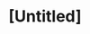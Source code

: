 ---
pid: ws136
title: "[Untitled]"
location_transcription: 6th + Washington Square
coordinates: "[-75.153844245038, 39.935094061899]"
zipcode: '19106'
gen_neighborhood: Center City
neighborhood: Society Hill,Old City
outside_phl: 
age: '58'
age_range: 50-59
instagram: 
image_file_name: ws_136.jpg
proposal_transcription: |-
  1. Black Revolutionary War soldier monument
  2. Thaddeus Kosciuszko monument
  3. Animated revolution monument
topic: African Americans,Armed Forces,Person,History
topic_summary: 0, 0, 0, 0
type: Sculpture Statue,Memorial
keywords_other: revolutionary war, thaddeus kosciuszko, military, revolution
credit: Carl Rolder
image_labels: 
twitter: 
facebook: 
permalink: "/monuments/ws136/"
layout: item-page
---